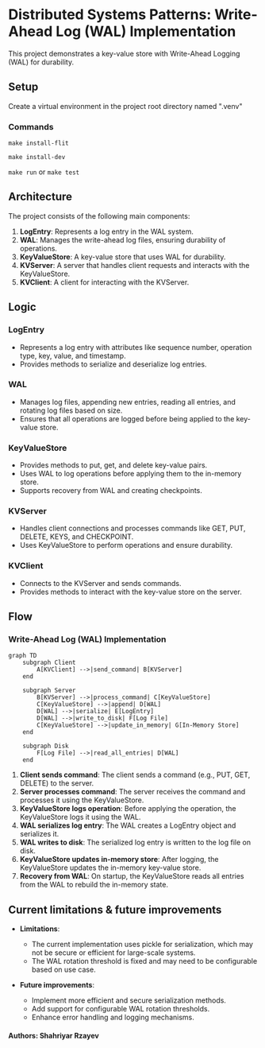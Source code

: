 # Distributed Systems Patterns: Write-Ahead Log (WAL) Implementation

This project demonstrates a key-value store with Write-Ahead Logging (WAL) for durability.

## Setup

Create a virtual environment in the project root directory named ".venv"

### Commands

`make install-flit`

`make install-dev`

`make run` or `make test`

## Architecture

The project consists of the following main components:

1. **LogEntry**: Represents a log entry in the WAL system.
2. **WAL**: Manages the write-ahead log files, ensuring durability of operations.
3. **KeyValueStore**: A key-value store that uses WAL for durability.
4. **KVServer**: A server that handles client requests and interacts with the KeyValueStore.
5. **KVClient**: A client for interacting with the KVServer.

## Logic

### LogEntry

- Represents a log entry with attributes like sequence number, operation type, key, value, and timestamp.
- Provides methods to serialize and deserialize log entries.

### WAL

- Manages log files, appending new entries, reading all entries, and rotating log files based on size.
- Ensures that all operations are logged before being applied to the key-value store.

### KeyValueStore

- Provides methods to put, get, and delete key-value pairs.
- Uses WAL to log operations before applying them to the in-memory store.
- Supports recovery from WAL and creating checkpoints.

### KVServer

- Handles client connections and processes commands like GET, PUT, DELETE, KEYS, and CHECKPOINT.
- Uses KeyValueStore to perform operations and ensure durability.

### KVClient

- Connects to the KVServer and sends commands.
- Provides methods to interact with the key-value store on the server.

## Flow

### Write-Ahead Log (WAL) Implementation

```mermaid
graph TD
    subgraph Client
        A[KVClient] -->|send_command| B[KVServer]
    end

    subgraph Server
        B[KVServer] -->|process_command| C[KeyValueStore]
        C[KeyValueStore] -->|append| D[WAL]
        D[WAL] -->|serialize| E[LogEntry]
        D[WAL] -->|write_to_disk| F[Log File]
        C[KeyValueStore] -->|update_in_memory| G[In-Memory Store]
    end

    subgraph Disk
        F[Log File] -->|read_all_entries| D[WAL]
    end
```

1. **Client sends command**: The client sends a command (e.g., PUT, GET, DELETE) to the server.
2. **Server processes command**: The server receives the command and processes it using the KeyValueStore.
3. **KeyValueStore logs operation**: Before applying the operation, the KeyValueStore logs it using the WAL.
4. **WAL serializes log entry**: The WAL creates a LogEntry object and serializes it.
5. **WAL writes to disk**: The serialized log entry is written to the log file on disk.
6. **KeyValueStore updates in-memory store**: After logging, the KeyValueStore updates the in-memory key-value store.
7. **Recovery from WAL**: On startup, the KeyValueStore reads all entries from the WAL to rebuild the in-memory state.

## Current limitations & future improvements

- **Limitations**:
  - The current implementation uses pickle for serialization, which may not be secure or efficient for large-scale systems.
  - The WAL rotation threshold is fixed and may need to be configurable based on use case.

- **Future improvements**:
  - Implement more efficient and secure serialization methods.
  - Add support for configurable WAL rotation thresholds.
  - Enhance error handling and logging mechanisms.

#### Authors: Shahriyar Rzayev
